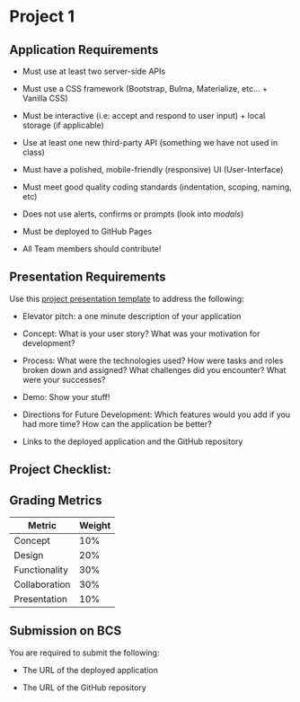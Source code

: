 # Project 1

## Application Requirements

* Must use at least two server-side APIs

* Must use a CSS framework (Bootstrap, Bulma, Materialize, etc... + Vanilla CSS)

* Must be interactive (i.e: accept and respond to user input) + local storage (if applicable)

* Use at least one new third-party API (something we have not used in class)

* Must have a polished, mobile-friendly (responsive) UI (User-Interface)

* Must meet good quality coding standards (indentation, scoping, naming, etc)

* Does not use alerts, confirms or prompts (look into _modals_)

* Must be deployed to GitHub Pages

* All Team members should contribute!


## Presentation Requirements

Use this [project presentation template](https://docs.google.com/presentation/d/1_u8TKy5zW5UlrVQVnyDEZ0unGI2tjQPDEpA0FNuBKAw/edit?usp=sharing) to address the following: 

* Elevator pitch: a one minute description of your application

* Concept: What is your user story? What was your motivation for development?

* Process: What were the technologies used? How were tasks and roles broken down and assigned? What challenges did you encounter? What were your successes?

* Demo: Show your stuff!

* Directions for Future Development: Which features would you add if you had more time? How can the application be better?

* Links to the deployed application and the GitHub repository

## Project Checklist:



## Grading Metrics 

| Metric        | Weight | 
| ---           | ---    |
| Concept       | 10%    |
| Design        | 20%    |
| Functionality | 30%    |
| Collaboration | 30%    |
| Presentation  | 10%    |


## Submission on BCS

You are required to submit the following:

* The URL of the deployed application

* The URL of the GitHub repository
